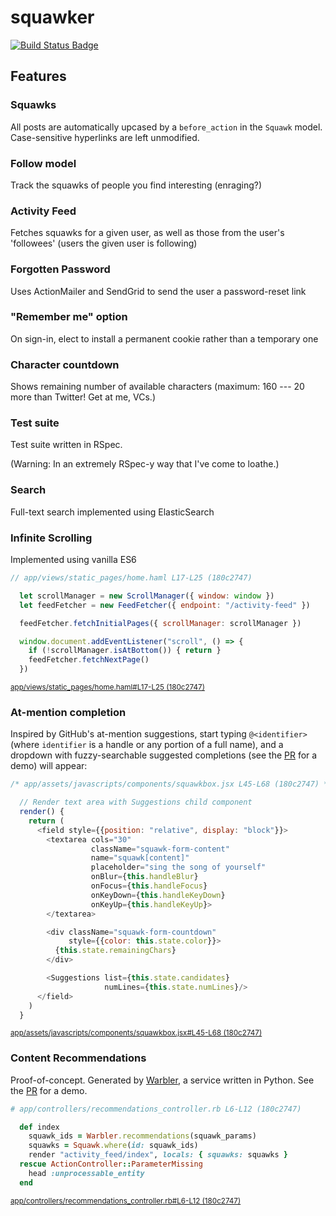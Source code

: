 squawker
========

[![Build Status Badge][]][Build Status]

[Build Status Badge]: https://travis-ci.org/jkrmr/squawker.svg?branch=master
[Build Status]: https://travis-ci.org/jkrmr/squawker

Features
--------

### Squawks

All posts are automatically upcased by a `before_action` in the `Squawk` model.
Case-sensitive hyperlinks are left unmodified.

### Follow model

Track the squawks of people you find interesting (enraging?)

### Activity Feed

Fetches squawks for a given user, as well as those from the user's 'followees'
(users the given user is following)

### Forgotten Password

Uses ActionMailer and SendGrid to send the user a password-reset link

### "Remember me" option

On sign-in, elect to install a permanent cookie rather than a temporary one

### Character countdown

Shows remaining number of available characters (maximum: 160 --- 20 more than
Twitter! Get at me, VCs.)

### Test suite

Test suite written in RSpec.

(Warning: In an extremely RSpec-y way that I've come to loathe.)

### Search

Full-text search implemented using ElasticSearch

### Infinite Scrolling

Implemented using vanilla ES6

```js
// app/views/static_pages/home.haml L17-L25 (180c2747)

  let scrollManager = new ScrollManager({ window: window })
  let feedFetcher = new FeedFetcher({ endpoint: "/activity-feed" })

  feedFetcher.fetchInitialPages({ scrollManager: scrollManager })

  window.document.addEventListener("scroll", () => {
    if (!scrollManager.isAtBottom()) { return }
    feedFetcher.fetchNextPage()
  })
```
<sup>
  <a href="https://github.com/jkrmr/squawker/blob/180c2747/app/views/static_pages/home.haml#L17-L25">
    app/views/static_pages/home.haml#L17-L25 (180c2747)
  </a>
</sup>


### At-mention completion

Inspired by GitHub's at-mention suggestions, start typing `@<identifier>` (where
`identifier` is a handle or any portion of a full name), and a dropdown with
fuzzy-searchable suggested completions (see the [PR][at-mention-pr] for a demo)
will appear:

```js
/* app/assets/javascripts/components/squawkbox.jsx L45-L68 (180c2747) */

  // Render text area with Suggestions child component
  render() {
    return (
      <field style={{position: "relative", display: "block"}}>
        <textarea cols="30"
                  className="squawk-form-content"
                  name="squawk[content]"
                  placeholder="sing the song of yourself"
                  onBlur={this.handleBlur}
                  onFocus={this.handleFocus}
                  onKeyDown={this.handleKeyDown}
                  onKeyUp={this.handleKeyUp}>
        </textarea>

        <div className="squawk-form-countdown"
             style={{color: this.state.color}}>
          {this.state.remainingChars}
        </div>

        <Suggestions list={this.state.candidates}
                     numLines={this.state.numLines}/>
      </field>
    )
  }
```
<sup>
  <a href="https://github.com/jkrmr/squawker/blob/180c2747/app/assets/javascripts/components/squawkbox.jsx#L45-L68">
    app/assets/javascripts/components/squawkbox.jsx#L45-L68 (180c2747)
  </a>
</sup>

[at-mention-pr]: https://github.com/jkrmr/squawker/pull/8

### Content Recommendations

Proof-of-concept. Generated by [Warbler][warbler-repo], a service written in
Python. See the [PR][warbler-pr] for a demo.

```ruby
# app/controllers/recommendations_controller.rb L6-L12 (180c2747)

  def index
    squawk_ids = Warbler.recommendations(squawk_params)
    squawks = Squawk.where(id: squawk_ids)
    render "activity_feed/index", locals: { squawks: squawks }
  rescue ActionController::ParameterMissing
    head :unprocessable_entity
  end
```
<sup>
  <a href="https://github.com/jkrmr/squawker/blob/180c2747/app/controllers/recommendations_controller.rb#L6-L12">
    app/controllers/recommendations_controller.rb#L6-L12 (180c2747)
  </a>
</sup>

[warbler-pr]: https://github.com/jkrmr/squawker/pull/20
[warbler-repo]: https://github.com/jkrmr/warbler

